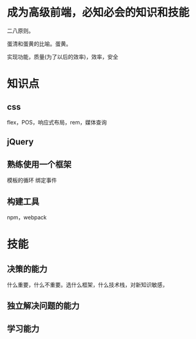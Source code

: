 # 成为高级前端，必知必会的知识和技能
二八原则。

蛋清和蛋黄的比喻。蛋黄。

实现功能，质量(为了以后的效率)，效率，安全
# 知识点
## css
flex，POS，响应式布局，rem，媒体查询

## jQuery

## 熟练使用一个框架
模板的循环
绑定事件

## 构建工具
npm，webpack

# 技能
## 决策的能力
什么重要，什么不重要。选什么框架，什么技术栈，对新知识敏感，

## 独立解决问题的能力


## 学习能力